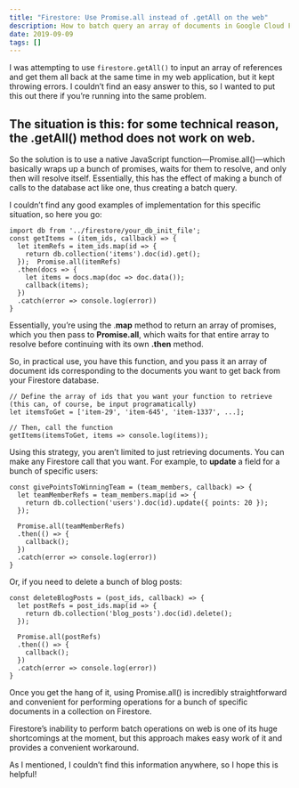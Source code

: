 ```yaml
---
title: "Firestore: Use Promise.all instead of .getAll on the web"
description: How to batch query an array of documents in Google Cloud Firestore
date: 2019-09-09
tags: []
---
```

I was attempting to use `firestore.getAll()` to input an array of references and get them all back at the same time in my web application, but it kept throwing errors. I couldn’t find an easy answer to this, so I wanted to put this out there if you’re running into the same problem.

## **The situation is this: for some technical reason, the .getAll() method does not work on web.**

So the solution is to use a native JavaScript function—Promise.all()—which basically wraps up a bunch of promises, waits for them to resolve, and only then will resolve itself. Essentially, this has the effect of making a bunch of calls to the database act like one, thus creating a batch query.

I couldn’t find any good examples of implementation for this specific situation, so here you go:

```
import db from '../firestore/your_db_init_file';
const getItems = (item_ids, callback) => {  
  let itemRefs = item_ids.map(id => {  
    return db.collection('items').doc(id).get();  
  });  Promise.all(itemRefs)  
  .then(docs => {  
    let items = docs.map(doc => doc.data());  
    callback(items);  
  })  
  .catch(error => console.log(error))  
}
```


Essentially, you’re using the .**map** method to return an array of promises, which you then pass to **Promise.all**, which waits for that entire array to resolve before continuing with its own **.then** method.

So, in practical use, you have this function, and you pass it an array of document ids corresponding to the documents you want to get back from your Firestore database.

```
// Define the array of ids that you want your function to retrieve (this can, of course, be input programatically) 
let itemsToGet = ['item-29', 'item-645', 'item-1337', ...];

// Then, call the function  
getItems(itemsToGet, items => console.log(items));
```


Using this strategy, you aren’t limited to just retrieving documents. You can make any Firestore call that you want. For example, to **update** a field for a bunch of specific users:

```
const givePointsToWinningTeam = (team_members, callback) => {  
  let teamMemberRefs = team_members.map(id => {  
    return db.collection('users').doc(id).update({ points: 20 });  
  });  
    
  Promise.all(teamMemberRefs)  
  .then(() => {  
    callback();  
  })  
  .catch(error => console.log(error))  
}
```

Or, if you need to delete a bunch of blog posts:

```
const deleteBlogPosts = (post_ids, callback) => {  
  let postRefs = post_ids.map(id => {  
    return db.collection('blog_posts').doc(id).delete();  
  });  
    
  Promise.all(postRefs)  
  .then(() => {  
    callback();  
  })  
  .catch(error => console.log(error))  
}
```

Once you get the hang of it, using Promise.all() is incredibly straightforward and convenient for performing operations for a bunch of specific documents in a collection on Firestore.

Firestore’s inability to perform batch operations on web is one of its huge shortcomings at the moment, but this approach makes easy work of it and provides a convenient workaround.

As I mentioned, I couldn’t find this information anywhere, so I hope this is helpful!